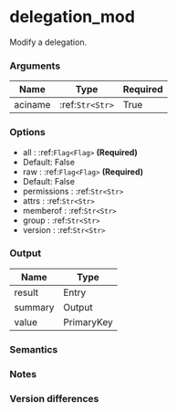 [//]: # (THE CONTENT BELOW IS GENERATED. DO NOT EDIT.)
# delegation_mod
Modify a delegation.

### Arguments
|Name|Type|Required
|-|-|-
|aciname|:ref:`Str<Str>`|True

### Options
* all : :ref:`Flag<Flag>` **(Required)**
 * Default: False
* raw : :ref:`Flag<Flag>` **(Required)**
 * Default: False
* permissions : :ref:`Str<Str>`
* attrs : :ref:`Str<Str>`
* memberof : :ref:`Str<Str>`
* group : :ref:`Str<Str>`
* version : :ref:`Str<Str>`

### Output
|Name|Type
|-|-
|result|Entry
|summary|Output
|value|PrimaryKey

[//]: # (ADD YOUR NOTES BELOW. THESE WILL BE PICKED EVERY TIME THE DOCS ARE REGENERATED. //end)
### Semantics

### Notes

### Version differences